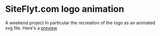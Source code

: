# SiteFlyt.com logo animation
 A weekend project
 In particular the recreation of the logo as an animated svg file. 
 Here's a [preview](https://rawcdn.githack.com/AlfredJKwack/SiteFlyt.com/471053c6aa0f27824c7f4b2aa58d19fe1021ece8/Logo/SiteFlyt%20Logo%20v1%20-%20Min%20-%20Animated.svg)
